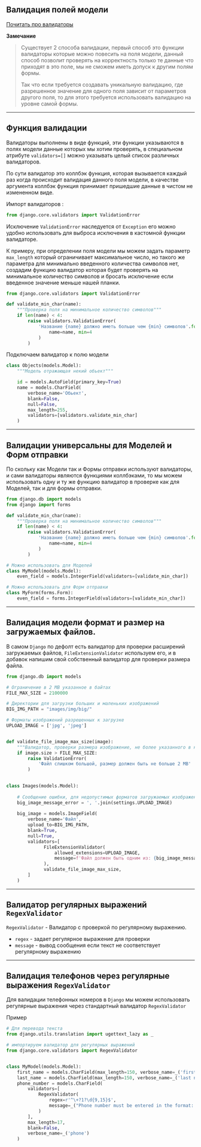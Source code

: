Валидация полей модели
---

[ Почитать про валидаторы ](https://djangodoc.ru/3.1/ref/validators/)

**Замечание**
> Существует 2 способа валидации, первый способ это функции валидаторы
> которые можно повесить на поля модели, данный способ позволит 
> проверять на корректность только те данные что приходят в это поле,
> мы не сможем иметь допуск к другим полям формы.
> 
> Так что если требуется создавать уникальную валидацию, где разрешенное 
> значение для одного поля зависит от параметров другого поля, то для этого
> требуется использовать валидацию на уровне самой формы.

---
Функция валидации
---
Валидаторы выполнены в виде функций, эти функции указываются в 
полях модели данные которых мы хотим проверять, в специальном 
атрибуте `validators=[]` можно указывать целый список различных
валидаторов.

По сути валидатор это коллбэк функция, которая вызывается каждый 
раз когда происходит валидация данного поля модели, в качестве
аргумента коллбэк функция принимает пришедшие данные в чистом 
не измененном виде.

Импорт валидаторов :

```python
from django.core.validators import ValidationError
```
    
Исключение `ValidationError` наследуется от `Exception` его можно
удобно использовать для выброса исключения в кастомной функции
валидаторе.

К примеру, при определении поля модели мы можем задать параметр 
`max_length` который ограничивает максимальное число, но такого же
параметра для минимально введенного количества символов нет, 
создадим функцию валидатор которая будет проверять на минимальное
количество символов и бросать исключение если введенное значение
меньше нашей планки.

```python
from django.core.validators import ValidationError

def validate_min_char(name):
    """Проверка поля на минимальное количество символов"""
    if len(name) < 4:
        raise validators.ValidationError(
            'Название {name} должно иметь больше чем {min} символов'.format(
                name=name, min=4
            )
        )
```

Подключаем валидатор к полю модели
```python
class Objects(models.Model):
    """Модель отражающая некий обьект"""

    id = models.AutoField(primary_key=True)
    name = models.CharField(
        verbose_name='Обьект', 
        blank=False, 
        null=False,
        max_length=255, 
        validators=[validators.validate_min_char]
    )
```

---
Валидации универсальны для Моделей и Форм отправки
---

По скольку как Модели так и Формы отправки используют валидаторы,
и сами валидаторы являются функциями коллбэками, то мы можем 
использовать одну и ту же функцию валидатор в проверке как для
Моделей, так и для формы отправки.

```python
from django.db import models
from django import forms

def validate_min_char(name):
    """Проверка поля на минимальное количество символов"""
    if len(name) < 4:
        raise validators.ValidationError(
            'Название {name} должно иметь больше чем {min} символов'.format(
                name=name, min=4
            )
        )

# Можно использовать для Моделей
class MyModel(models.Model):
    even_field = models.IntegerField(validators=[validate_min_char])

# Можно использовать для Форм отправки
class MyForm(forms.Form):
    even_field = forms.IntegerField(validators=[validate_min_char])
```

---
Валидация модели формат и размер на загружаемых файлов.
---

В самом `Django` по дефолт есть валидатор для проверки расширений загружаемых
файлов, `FileExtensionValidator` используем его, и в добавок напишим свой
собственный валидатор для проверки размера файла.

```python
from django.db import models

# Ограничение в 2 MB указанное в байтах
FILE_MAX_SIZE = 2100000

# Директории для загрузки больших и маленьких изображений
BIG_IMG_PATH = "images/img/big/"

# Форматы изображений разрешенных к загрузке
UPLOAD_IMAGE = ['jpg', 'jpeg']


def validate_file_image_max_size(image):
    """Валидатор, проверки размера изображение, не более указанного в настройках"""
    if image.size > FILE_MAX_SIZE:
        raise ValidationError(
            'Файл слишком большой, размер должен быть не больше 2 MB'
        )
    

class Images(models.Model):
    
    # Сообщение ошибки, для недопустимых форматов загружаемых изображений
    big_image_message_error = ', '.join(settings.UPLOAD_IMAGE)
    
    big_image = models.ImageField(
        verbose_name='Файл',
        upload_to=BIG_IMG_PATH, 
        blank=True,                
        null=True,
        validators=[
              FileExtensionValidator(
                  allowed_extensions=UPLOAD_IMAGE,
                  message=f'Файл должен быть одним из: {big_image_message_error}'
              ),
              validate_file_image_max_size,
        ]
    )
```

---
Валидатор регулярных выражений `RegexValidator`
---
`RegexValidator` - Валидатор с проверкой по регулярному выражению. 

- `regex` - задает регулярное выражение для проверки
- `message` - вывод сообщения если текст не соответствует регулярному выражению 

---
Валидация телефонов через регулярные выражения `RegexValidator`
---
Для валидации телефонных номеров в `Django` мы можем использовать
регулярные выражения через стандартный валидатор `RegexValidator`

Пример
```python
# Для перевода текста
from django.utils.translation import ugettext_lazy as _

# импортируем валидатор для регулярных выражений
from django.core.validators import RegexValidator


class MyModel(models.Model):    
    first_name = models.CharField(max_length=150, verbose_name=_('first name'))
    last_name = models.CharField(max_length=150, verbose_name=_('last name'))
    phone_number = models.CharField(
        validators=[
            RegexValidator(
                regex=r'^\+?1?\d{9,15}$',
                message=_("Phone number must be entered in the format: '+999999999'.")
            )
        ], 
        max_length=17, 
        blank=False, 
        verbose_name=_('phone')
    )
```






[//]: # (# TODO)
[//]: # (Формы :)
[//]: # (    from django.contrib.auth.forms import UserCreationForm)